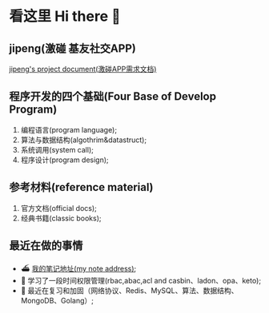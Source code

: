 # 看这里 Hi there 👋

## jipeng(激碰 基友社交APP)

[jipeng's project document(激碰APP需求文档) ](https://github.com/cmfunc/cmfunc/blob/master/jipeng/project.md)

## 程序开发的四个基础(Four Base of Develop Program)

1. 编程语言(program language);
2. 算法与数据结构(algothrim&datastruct);
3. 系统调用(system call);
4. 程序设计(program design);

## 参考材料(reference material)

1. 官方文档(official docs);
2. 经典书籍(classic books);

## 最近在做的事情

- ⛴ [我的笔记地址(my note address)](https://github.com/azi-v/azi-v);
- 📌 学习了一段时间权限管理(rbac,abac,acl and casbin、ladon、opa、keto);
- 🚚 最近在复习和加固（网络协议、Redis、MySQL、算法、数据结构、MongoDB、Golang）;
